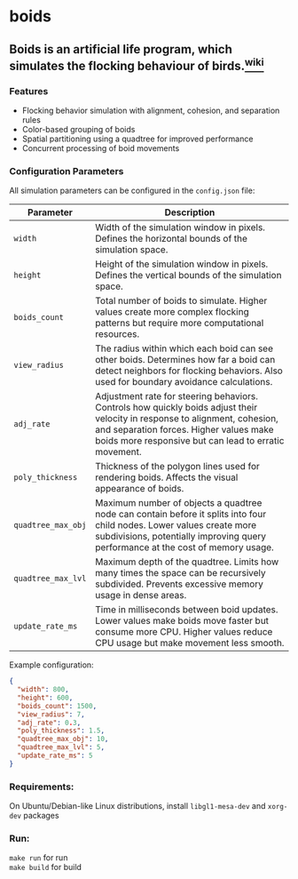 # boids

## Boids is an artificial life program, which simulates the flocking behaviour of birds.[<sup>wiki<sup>](https://en.wikipedia.org/wiki/Boids)

### Features

- Flocking behavior simulation with alignment, cohesion, and separation rules
- Color-based grouping of boids
- Spatial partitioning using a quadtree for improved performance
- Concurrent processing of boid movements

### Configuration Parameters

All simulation parameters can be configured in the `config.json` file:

| Parameter          | Description |
|--------------------|-------------|
| `width`            | Width of the simulation window in pixels. Defines the horizontal bounds of the simulation space. |
| `height`           | Height of the simulation window in pixels. Defines the vertical bounds of the simulation space. |
| `boids_count`      | Total number of boids to simulate. Higher values create more complex flocking patterns but require more computational resources. |
| `view_radius`      | The radius within which each boid can see other boids. Determines how far a boid can detect neighbors for flocking behaviors. Also used for boundary avoidance calculations. |
| `adj_rate`         | Adjustment rate for steering behaviors. Controls how quickly boids adjust their velocity in response to alignment, cohesion, and separation forces. Higher values make boids more responsive but can lead to erratic movement. |
| `poly_thickness`   | Thickness of the polygon lines used for rendering boids. Affects the visual appearance of boids. |
| `quadtree_max_obj` | Maximum number of objects a quadtree node can contain before it splits into four child nodes. Lower values create more subdivisions, potentially improving query performance at the cost of memory usage. |
| `quadtree_max_lvl` | Maximum depth of the quadtree. Limits how many times the space can be recursively subdivided. Prevents excessive memory usage in dense areas. |
| `update_rate_ms`   | Time in milliseconds between boid updates. Lower values make boids move faster but consume more CPU. Higher values reduce CPU usage but make movement less smooth. |

Example configuration:
```json
{
  "width": 800,
  "height": 600,
  "boids_count": 1500,
  "view_radius": 7,
  "adj_rate": 0.3,
  "poly_thickness": 1.5,
  "quadtree_max_obj": 10,
  "quadtree_max_lvl": 5,
  "update_rate_ms": 5
}
```

### Requirements:
On Ubuntu/Debian-like Linux distributions, install `libgl1-mesa-dev` and `xorg-dev` packages

### Run:
`make run` for run  
`make build` for build